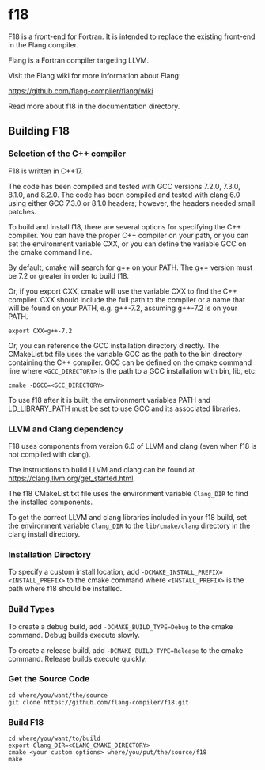 <!--
Copyright (c) 2018, NVIDIA CORPORATION.  All rights reserved.
-->

# f18

F18 is a front-end for Fortran.
It is intended to replace the existing front-end in the Flang compiler.

Flang is a Fortran compiler targeting LLVM.

Visit the Flang wiki for more information about Flang:

https://github.com/flang-compiler/flang/wiki

Read more about f18 in the documentation directory.

## Building F18

### Selection of the C++ compiler

F18 is written in C++17.

The code has been compiled and tested with
GCC versions 7.2.0, 7.3.0, 8.1.0, and 8.2.0.
The code has been compiled and tested with clang 6.0
using either GCC 7.3.0 or 8.1.0 headers;
however, the headers needed small patches.

To build and install f18, there are several options
for specifying the C++ compiler.
You can have the proper C++ compiler on your path,
or you can set the environment variable CXX,
or you can define the variable GCC on the cmake command line.

By default,
cmake will search for g++ on your PATH.
The g++ version must be 7.2 or greater in order to build f18.

Or, if you export CXX,
cmake will use the variable CXX to find the C++ compiler.
CXX should include the full path to the compiler
or a name that will be found on your PATH,
e.g. g++-7.2, assuming g++-7.2 is on your PATH.
```
export CXX=g++-7.2
```

Or, you can reference the GCC installation directory directly.
The CMakeList.txt file
uses the variable GCC
as the path to the bin directory
containing the C++ compiler.
GCC can be defined on the cmake command line
where `<GCC_DIRECTORY>` is the path to a GCC installation with bin, lib, etc:
```
cmake -DGCC=<GCC_DIRECTORY>
```

To use f18 after it is built,
the environment variables PATH and LD_LIBRARY_PATH
must be set to use GCC and its associated libraries.

### LLVM and Clang dependency

F18 uses components from version 6.0 of LLVM and clang
(even when f18 is not compiled with clang).

The instructions to build LLVM and clang can be found at
https://clang.llvm.org/get_started.html.

The f18 CMakeList.txt file uses
the environment variable `Clang_DIR` to find the installed components.

To get the correct LLVM and clang libraries included in your f18 build,
set the environment variable
`Clang_DIR`
to the `lib/cmake/clang` directory in the clang install directory.

### Installation Directory

To specify a custom install location,
add
`-DCMAKE_INSTALL_PREFIX=<INSTALL_PREFIX>`
to the cmake command
where `<INSTALL_PREFIX>`
is the path where f18 should be installed.

### Build Types

To create a debug build,
add
`-DCMAKE_BUILD_TYPE=Debug`
to the cmake command.
Debug builds execute slowly.

To create a release build,
add
`-DCMAKE_BUILD_TYPE=Release`
to the cmake command.
Release builds execute quickly.

### Get the Source Code

```
cd where/you/want/the/source
git clone https://github.com/flang-compiler/f18.git
```
### Build F18
```
cd where/you/want/to/build
export Clang_DIR=<CLANG_CMAKE_DIRECTORY>
cmake <your custom options> where/you/put/the/source/f18
make
```
